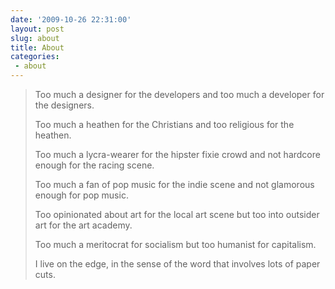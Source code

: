 ```yaml
---
date: '2009-10-26 22:31:00'
layout: post
slug: about
title: About
categories:
 - about
---
```


> Too much a designer for the developers and too much a developer for the designers.
> 
> Too much a heathen for the Christians and too religious for the heathen.
> 
> Too much a lycra-wearer for the hipster fixie crowd and not hardcore enough for the racing scene.
> 
> Too much a fan of pop music for the indie scene and not glamorous enough for pop music.
> 
> Too opinionated about art for the local art scene but too into outsider art for the art academy.
> 
> Too much a meritocrat for socialism but too humanist for capitalism.
> 
> I live on the edge, in the sense of the word that involves lots of paper cuts.
